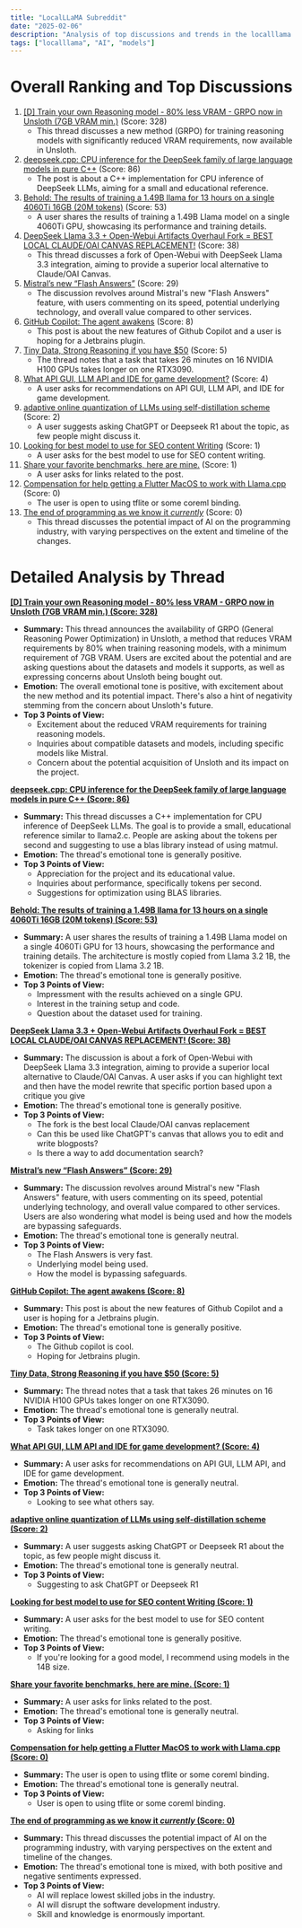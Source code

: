 ```yaml
---
title: "LocalLLaMA Subreddit"
date: "2025-02-06"
description: "Analysis of top discussions and trends in the localllama subreddit"
tags: ["localllama", "AI", "models"]
---
```


# Overall Ranking and Top Discussions
1.  [[D] Train your own Reasoning model - 80% less VRAM - GRPO now in Unsloth (7GB VRAM min.)](https://www.reddit.com/r/LocalLLaMA/comments/1ijab77/train_your_own_reasoning_model_80_less_vram_grpo/) (Score: 328)
    *   This thread discusses a new method (GRPO) for training reasoning models with significantly reduced VRAM requirements, now available in Unsloth.
2.  [deepseek.cpp: CPU inference for the DeepSeek family of large language models in pure C++](https://github.com/andrewkchan/deepseek.cpp) (Score: 86)
    *   The post is about a C++ implementation for CPU inference of DeepSeek LLMs, aiming for a small and educational reference.
3.  [Behold: The results of training a 1.49B llama for 13 hours on a single 4060Ti 16GB (20M tokens)](https://www.reddit.com/gallery/1ijauz4) (Score: 53)
    *   A user shares the results of training a 1.49B Llama model on a single 4060Ti GPU, showcasing its performance and training details.
4.  [DeepSeek Llama 3.3 + Open-Webui Artifacts Overhaul Fork = BEST LOCAL CLAUDE/OAI CANVAS REPLACEMENT!](https://www.reddit.com/r/LocalLLaMA/comments/1ija3v4/deepseek_llama_33_openwebui_artifacts_overhaul/) (Score: 38)
    *   This thread discusses a fork of Open-Webui with DeepSeek Llama 3.3 integration, aiming to provide a superior local alternative to Claude/OAI Canvas.
5.  [Mistral’s new “Flash Answers”](https://x.com/onetwoval/status/1887547069956845634?s=46&t=4i240TMN9BFmGRKFS4WP1A) (Score: 29)
    *   The discussion revolves around Mistral's new "Flash Answers" feature, with users commenting on its speed, potential underlying technology, and overall value compared to other services.
6.  [GitHub Copilot: The agent awakens](https://github.blog/news-insights/product-news/github-copilot-the-agent-awakens/) (Score: 8)
    *   This post is about the new features of Github Copilot and a user is hoping for a Jetbrains plugin.
7.  [Tiny Data, Strong Reasoning if you have $50](https://www.reddit.com/r/LocalLLaMA/comments/1ijbnit/tiny_data_strong_reasoning_if_you_have_50/) (Score: 5)
    *   The thread notes that a task that takes 26 minutes on 16 NVIDIA H100 GPUs takes longer on one RTX3090.
8.  [What API GUI, LLM API and IDE for game development?](https://www.reddit.com/r/LocalLLaMA/comments/1ijainy/what_api_gui_llm_api_and_ide_for_game_development/) (Score: 4)
    *   A user asks for recommendations on API GUI, LLM API, and IDE for game development.
9.  [adaptive online quantization of LLMs using self-distillation scheme](https://www.reddit.com/r/LocalLLaMA/comments/1ij6iks/adaptive_online_quantization_of_llms_using/) (Score: 2)
    *   A user suggests asking ChatGPT or Deepseek R1 about the topic, as few people might discuss it.
10. [Looking for best model to use for SEO content Writing](https://www.reddit.com/r/LocalLLaMA/comments/1ij9nfg/looking_for_best_model_to_use_for_seo_content/) (Score: 1)
    *   A user asks for the best model to use for SEO content writing.
11. [Share your favorite benchmarks, here are mine.](https://www.reddit.com/r/LocalLLaMA/comments/1ijbbdc/share_your_favorite_benchmarks_here_are_mine/) (Score: 1)
    *   A user asks for links related to the post.
12. [Compensation for help getting a Flutter MacOS to work with Llama.cpp](https://www.reddit.com/r/LocalLLaMA/comments/1ij81mt/compensation_for_help_getting_a_flutter_macos_to/) (Score: 0)
    *   The user is open to using tflite or some coreml binding.
13. [The end of programming as we know it *currently*](https://www.reddit.com/r/LocalLLaMA/comments/1ij8nhy/the_end_of_programming_as_we_know_it_currently/) (Score: 0)
    *   This thread discusses the potential impact of AI on the programming industry, with varying perspectives on the extent and timeline of the changes.

# Detailed Analysis by Thread
**[[D] Train your own Reasoning model - 80% less VRAM - GRPO now in Unsloth (7GB VRAM min.) (Score: 328)](https://www.reddit.com/r/LocalLLaMA/comments/1ijab77/train_your_own_reasoning_model_80_less_vram_grpo/)**
*  **Summary:**  This thread announces the availability of GRPO (General Reasoning Power Optimization) in Unsloth, a method that reduces VRAM requirements by 80% when training reasoning models, with a minimum requirement of 7GB VRAM. Users are excited about the potential and are asking questions about the datasets and models it supports, as well as expressing concerns about Unsloth being bought out.
*  **Emotion:** The overall emotional tone is positive, with excitement about the new method and its potential impact. There's also a hint of negativity stemming from the concern about Unsloth's future.
*  **Top 3 Points of View:**
    *   Excitement about the reduced VRAM requirements for training reasoning models.
    *   Inquiries about compatible datasets and models, including specific models like Mistral.
    *   Concern about the potential acquisition of Unsloth and its impact on the project.

**[deepseek.cpp: CPU inference for the DeepSeek family of large language models in pure C++ (Score: 86)](https://github.com/andrewkchan/deepseek.cpp)**
*  **Summary:**  This thread discusses a C++ implementation for CPU inference of DeepSeek LLMs. The goal is to provide a small, educational reference similar to llama2.c. People are asking about the tokens per second and suggesting to use a blas library instead of using matmul.
*  **Emotion:** The thread's emotional tone is generally positive.
*  **Top 3 Points of View:**
    *   Appreciation for the project and its educational value.
    *   Inquiries about performance, specifically tokens per second.
    *   Suggestions for optimization using BLAS libraries.

**[Behold: The results of training a 1.49B llama for 13 hours on a single 4060Ti 16GB (20M tokens) (Score: 53)](https://www.reddit.com/gallery/1ijauz4)**
*  **Summary:**  A user shares the results of training a 1.49B Llama model on a single 4060Ti GPU for 13 hours, showcasing the performance and training details. The architecture is mostly copied from Llama 3.2 1B, the tokenizer is copied from Llama 3.2 1B.
*  **Emotion:** The thread's emotional tone is generally positive.
*  **Top 3 Points of View:**
    *   Impressment with the results achieved on a single GPU.
    *   Interest in the training setup and code.
    *   Question about the dataset used for training.

**[DeepSeek Llama 3.3 + Open-Webui Artifacts Overhaul Fork = BEST LOCAL CLAUDE/OAI CANVAS REPLACEMENT! (Score: 38)](https://www.reddit.com/r/LocalLLaMA/comments/1ija3v4/deepseek_llama_33_openwebui_artifacts_overhaul/)**
*  **Summary:**  The discussion is about a fork of Open-Webui with DeepSeek Llama 3.3 integration, aiming to provide a superior local alternative to Claude/OAI Canvas. A user asks if you can highlight text and then have the model rewrite that specific portion based upon a critique you give
*  **Emotion:** The thread's emotional tone is generally positive.
*  **Top 3 Points of View:**
    *   The fork is the best local Claude/OAI canvas replacement
    *   Can this be used like ChatGPT's canvas that allows you to edit and write blogposts?
    *   Is there a way to add documentation search?

**[Mistral’s new “Flash Answers” (Score: 29)](https://x.com/onetwoval/status/1887547069956845634?s=46&t=4i240TMN9BFmGRKFS4WP1A)**
*  **Summary:**  The discussion revolves around Mistral's new "Flash Answers" feature, with users commenting on its speed, potential underlying technology, and overall value compared to other services. Users are also wondering what model is being used and how the models are bypassing safeguards.
*  **Emotion:** The thread's emotional tone is generally neutral.
*  **Top 3 Points of View:**
    *   The Flash Answers is very fast.
    *   Underlying model being used.
    *   How the model is bypassing safeguards.

**[GitHub Copilot: The agent awakens (Score: 8)](https://github.blog/news-insights/product-news/github-copilot-the-agent-awakens/)**
*  **Summary:**  This post is about the new features of Github Copilot and a user is hoping for a Jetbrains plugin.
*  **Emotion:** The thread's emotional tone is generally positive.
*  **Top 3 Points of View:**
    *   The Github copilot is cool.
    *   Hoping for Jetbrains plugin.

**[Tiny Data, Strong Reasoning if you have $50 (Score: 5)](https://www.reddit.com/r/LocalLLaMA/comments/1ijbnit/tiny_data_strong_reasoning_if_you_have_50/)**
*  **Summary:**  The thread notes that a task that takes 26 minutes on 16 NVIDIA H100 GPUs takes longer on one RTX3090.
*  **Emotion:** The thread's emotional tone is generally neutral.
*  **Top 3 Points of View:**
    *   Task takes longer on one RTX3090.

**[What API GUI, LLM API and IDE for game development? (Score: 4)](https://www.reddit.com/r/LocalLLaMA/comments/1ijainy/what_api_gui_llm_api_and_ide_for_game_development/)**
*  **Summary:**  A user asks for recommendations on API GUI, LLM API, and IDE for game development.
*  **Emotion:** The thread's emotional tone is generally neutral.
*  **Top 3 Points of View:**
    *   Looking to see what others say.

**[adaptive online quantization of LLMs using self-distillation scheme (Score: 2)](https://www.reddit.com/r/LocalLLaMA/comments/1ij6iks/adaptive_online_quantization_of_llms_using/)**
*  **Summary:**  A user suggests asking ChatGPT or Deepseek R1 about the topic, as few people might discuss it.
*  **Emotion:** The thread's emotional tone is generally neutral.
*  **Top 3 Points of View:**
    *   Suggesting to ask ChatGPT or Deepseek R1

**[Looking for best model to use for SEO content Writing (Score: 1)](https://www.reddit.com/r/LocalLLaMA/comments/1ij9nfg/looking_for_best_model_to_use_for_seo_content/)**
*  **Summary:**  A user asks for the best model to use for SEO content writing.
*  **Emotion:** The thread's emotional tone is generally positive.
*  **Top 3 Points of View:**
    *   If you're looking for a good model, I recommend using models in the 14B size.

**[Share your favorite benchmarks, here are mine. (Score: 1)](https://www.reddit.com/r/LocalLLaMA/comments/1ijbbdc/share_your_favorite_benchmarks_here_are_mine/)**
*  **Summary:**  A user asks for links related to the post.
*  **Emotion:** The thread's emotional tone is generally neutral.
*  **Top 3 Points of View:**
    *   Asking for links

**[Compensation for help getting a Flutter MacOS to work with Llama.cpp (Score: 0)](https://www.reddit.com/r/LocalLLaMA/comments/1ij81mt/compensation_for_help_getting_a_flutter_macos_to/)**
*  **Summary:**  The user is open to using tflite or some coreml binding.
*  **Emotion:** The thread's emotional tone is generally neutral.
*  **Top 3 Points of View:**
    *   User is open to using tflite or some coreml binding.

**[The end of programming as we know it *currently* (Score: 0)](https://www.reddit.com/r/LocalLLaMA/comments/1ij8nhy/the_end_of_programming_as_we_know_it_currently/)**
*  **Summary:**  This thread discusses the potential impact of AI on the programming industry, with varying perspectives on the extent and timeline of the changes.
*  **Emotion:** The thread's emotional tone is mixed, with both positive and negative sentiments expressed.
*  **Top 3 Points of View:**
    *   AI will replace lowest skilled jobs in the industry.
    *   AI will disrupt the software development industry.
    *   Skill and knowledge is enormously important.

